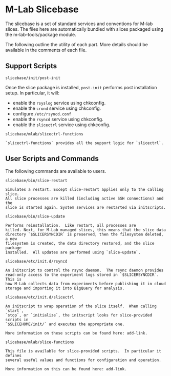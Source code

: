 M-Lab Slicebase
===============

The slicebase is a set of standard services and conventions for M-lab slices.
The files here are automatically bundled with slices packaged using the
m-lab-tools/package module.

The following outline the utility of each part.  More details should be
available in the comments of each file.

Support Scripts
---------------

`slicebase/init/post-init`

   Once the slice package is installed, `post-init` performs post installation
   setup.  In particular, it will:

   * enable the `rsyslog` service using chkconfig.
   * enable the `crond` service using chkconfig.
   * configure `/etc/rsyncd.conf`
   * enable the `rsyncd` service using chkconfig.
   * enable the `slicectrl` service using chkconfig.

`slicebase/mlab/slicectrl-functions`

    `slicectrl-functions` provides all the support logic for `slicectrl`.

User Scripts and Commands
-------------------------

The following commands are available to users.

`slicebase/bin/slice-restart`

    Simulates a restart. Except slice-restart applies only to the calling slice.
    All slice processes are killed (including active SSH connections) and the
    slice is started again. System services are restarted via initscripts.

`slicebase/bin/slice-update`

    Performs reinstallation.  Like restart, all processes are
    killed. Next, for M-Lab managed slices, this means that the slice data
    directory `$SLICERSYNCDIR` is preserved, then the filesystem deleted, a new
    filesystem is created, the data directory restored, and the slice package
    installed.  All updates are performed using `slice-update`.
    
`slicebase/etc/init.d/rsyncd`
    
    An initscript to control the rsync daemon.  The rsync daemon provides
    read-only access to the experiment logs stored in `$SLICERSYNCDIR`.  This is
    how M-Lab collects data from experiments before publishing it in cloud
    storage and importing it into BigQuery for analysis.

`slicebase/etc/init.d/slicectrl`
    
    An initscript to wrap operation of the slice itself.  When calling `start`,
    `stop`, or `initialize`, the initscript looks for slice-provided scripts in
    `$SLICEHOME/init/` and executes the appropriate one.

    More information on these scripts can be found here: add-link.

`slicebase/mlab/slice-functions`

    This file is available for slice-provided scripts.  In particular it defines
    several useful values and functions for configuration and operation.

    More information on this can be found here: add-link.
